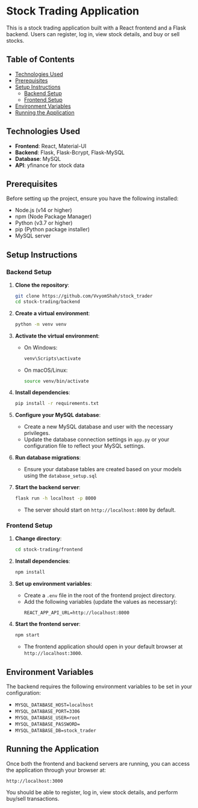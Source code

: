 
# Stock Trading Application

This is a stock trading application built with a React frontend and a Flask backend. Users can register, log in, view stock details, and buy or sell stocks. 

## Table of Contents

- [Technologies Used](#technologies-used)
- [Prerequisites](#prerequisites)
- [Setup Instructions](#setup-instructions)
  - [Backend Setup](#backend-setup)
  - [Frontend Setup](#frontend-setup)
- [Environment Variables](#environment-variables)
- [Running the Application](#running-the-application)

## Technologies Used

- **Frontend**: React, Material-UI
- **Backend**: Flask, Flask-Bcrypt, Flask-MySQL
- **Database**: MySQL
- **API**: yfinance for stock data

## Prerequisites

Before setting up the project, ensure you have the following installed:

- Node.js (v14 or higher)
- npm (Node Package Manager)
- Python (v3.7 or higher)
- pip (Python package installer)
- MySQL server

## Setup Instructions

### Backend Setup

1. **Clone the repository**:
   ```bash
   git clone https://github.com/VvyomShah/stock_trader
   cd stock-trading/backend
   ```

2. **Create a virtual environment**:
   ```bash
   python -m venv venv
   ```

3. **Activate the virtual environment**:
   - On Windows:
     ```bash
     venv\Scripts\activate
     ```
   - On macOS/Linux:
     ```bash
     source venv/bin/activate
     ```

4. **Install dependencies**:
   ```bash
   pip install -r requirements.txt
   ```

5. **Configure your MySQL database**:
   - Create a new MySQL database and user with the necessary privileges.
   - Update the database connection settings in `app.py` or your configuration file to reflect your MySQL settings.

6. **Run database migrations**:
   - Ensure your database tables are created based on your models using the `database_setup.sql`

7. **Start the backend server**:
   ```bash
   flask run -h localhost -p 8000  
   ```
   - The server should start on `http://localhost:8000` by default.

### Frontend Setup

1. **Change directory**:
   ```bash
   cd stock-trading/frontend
   ```

2. **Install dependencies**:
   ```bash
   npm install
   ```

3. **Set up environment variables**:
   - Create a `.env` file in the root of the frontend project directory.
   - Add the following variables (update the values as necessary):
     ```plaintext
     REACT_APP_API_URL=http://localhost:8000
     ```

4. **Start the frontend server**:
   ```bash
   npm start
   ```
   - The frontend application should open in your default browser at `http://localhost:3000`.

## Environment Variables

The backend requires the following environment variables to be set in your configuration:

- `MYSQL_DATABASE_HOST=localhost`
- `MYSQL_DATABASE_PORT=3306`
- `MYSQL_DATABASE_USER=root`
- `MYSQL_DATABASE_PASSWORD=`
- `MYSQL_DATABASE_DB=stock_trader`

## Running the Application

Once both the frontend and backend servers are running, you can access the application through your browser at:

```
http://localhost:3000
```

You should be able to register, log in, view stock details, and perform buy/sell transactions.
